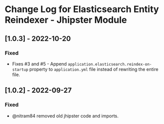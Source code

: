 # Change Log for Elasticsearch Entity Reindexer - Jhipster Module

## [1.0.3] - 2022-10-20

### Fixed

- Fixes #3 and #5 - Append `application.elasticsearch.reindex-on-startup` property to `application.yml` file instead of rewriting the entire file.

## [1.0.2] - 2022-09-27

### Fixed

- @nitram84 removed old jhipster code and imports.
